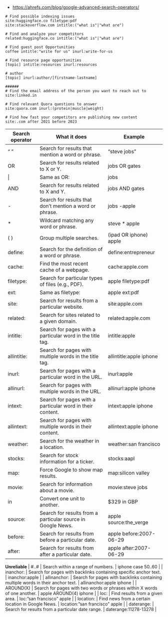 - https://ahrefs.com/blog/google-advanced-search-operators/

```
# Find possible indexing issues
site:huggingface.co filetype:pdf
site:stackoverflow.com intitle:("what is"|"what are")

# Find and analyze your competitors
related:huggingface.co intitle:("what is"|"what are")

# Find guest post Opportunities
coffee intitle:"write for us" inurl:write-for-us

# Find resource page opportunities
[topic] intitle:resources inurl:resources

# author
[topic] inurl:author/[firstname-lastname]

######
# Find the email address of the person you want to reach out to
site:linked.in

# Find relevant Quora questions to answer
site:quora.com inurl:(protein|muscle|weight)

# Find how fast your competitors are publishing new content
site:.com after 2021 before 2023

```

| Search operator | What it does | Example |
| --------------- | ------------ | ------- |
| “ ” | Search for results that mention a word or phrase. | “steve jobs” |
| OR | Search for results related to X or Y.  | jobs OR gates |
| \| | Same as OR: | jobs | gates |
| AND | Search for results related to X and Y.  | jobs AND gates |
| - | Search for results that don’t mention a word or phrase. | jobs -apple |
| * | Wildcard matching any word or phrase. | steve * apple  |
| ( ) | Group multiple searches. | (ipad OR iphone) apple |
| define: | Search for the definition of a word or phrase.  | define:entrepreneur |
| cache: | Find the most recent cache of a webpage. | cache:apple.com |
| filetype: | Search for particular types of files (e.g., PDF). | apple filetype:pdf |
| ext:  | Same as filetype: | apple ext:pdf |
| site: | Search for results from a particular website. | site:apple.com |
| related: | Search for sites related to a given domain. | related:apple.com |
| intitle: | Search for pages with a particular word in the title tag. | intitle:apple |
| allintitle: | Search for pages with multiple words in the title tag.  | allintitle:apple iphone |
| inurl: | Search for pages with a particular word in the URL.  | inurl:apple |
| allinurl: | Search for pages with multiple words in the URL.  | allinurl:apple iphone |
| intext: | Search for pages with a particular word in their content. | intext:apple iphone |
| allintext: | Search for pages with multiple words in their content. | allintext:apple iphone |
| weather: | Search for the weather in a location.  | weather:san francisco |
| stocks: | Search for stock information for a ticker. | stocks:aapl |
| map: | Force Google to show map results. | map:silicon valley |
| movie: | Search for information about a movie. | movie:steve jobs |
| in | Convert one unit to another. | $329 in GBP |
| source: | Search for results from a particular source in Google News. | apple source:the_verge |
| before: | Search for results from before a particular date. | apple before:2007-06-29 |
| after: | Search for results from after a particular date. | apple after:2007-06-29 |
**Unreliable**
| #..# | Search within a range of numbers.  | iphone case $50..$60 |
| inanchor: | Search for pages with backlinks containing specific anchor text.  | inanchor:apple |
| allinanchor: | Search for pages with backlinks containing multiple words in their anchor text.  | allinanchor:apple iphone |
| AROUND(X) | Search for pages with two words or phrases within X words of one another.  | apple AROUND(4) iphone |
| loc: | Find results from a given area. | loc:”san francisco” apple |
| location: | Find news from a certain location in Google News. | location:”san francisco” apple |
| daterange: | Search for results from a particular date range.  | daterange:11278-13278 |
